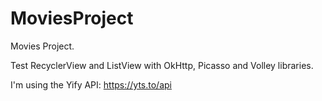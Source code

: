 # MoviesProject
Movies Project.

Test RecyclerView and ListView with OkHttp, Picasso and Volley libraries.

I'm using the Yify API: https://yts.to/api
